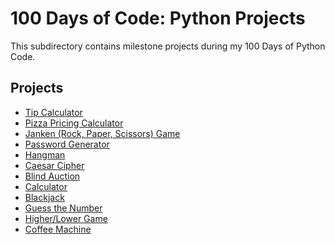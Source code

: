 # 100 Days of Code: Python Projects
This subdirectory contains milestone projects during my 100 Days of Python Code.

## Projects
<!-- Link to individual Python projects below here. 👇️ -->

- [Tip Calculator](tip-calculator)
- [Pizza Pricing Calculator](pizza-pricer)
- [Janken (Rock, Paper, Scissors) Game](janken)
- [Password Generator](password-generator)
- [Hangman](hangman)
- [Caesar Cipher](caesar-cipher)
- [Blind Auction](blind-auction)
- [Calculator](calculator)
- [Blackjack](blackjack)
- [Guess the Number](guess-the-number)
- [Higher/Lower Game](higher-lower-game)
- [Coffee Machine](coffee-machine)
